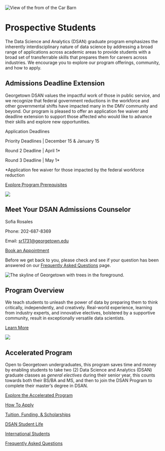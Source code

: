 ![View of the from of the Car Barn](https://analytics.georgetown.edu/wp-content/uploads/sites/452/2023/06/Video-with-Promo-1789.png)

# Prospective Students

The Data Science and Analytics (DSAN) graduate program emphasizes the inherently interdisciplinary nature of data science by addressing a broad range of applications across academic areas to provide students with a broad set of transferrable skills that prepares them for careers across industries. We encourage you to explore our program offerings, community, and how to apply.

## Admissions Deadline Extension

Georgetown DSAN values the impactful work of those in public service, and we recognize that federal government reductions in the workforce and other governmental shifts have impacted many in the DMV community and beyond. Our program is pleased to offer an application fee waiver and deadline extension to support those affected who would like to advance their skills and explore new opportunities.

Application Deadlines

Priority Deadlines \| December 15 & January 15

Round 2 Deadline \| April 1\*

Round 3 Deadline \| May 1\*

\*Application fee waiver for those impacted by the federal workforce reduction

[Explore Program Prerequisites](https://analytics.georgetown.edu/how-to-apply/#resources-for-completing-prerequisites)

![](https://analytics.georgetown.edu/wp-content/uploads/sites/452/2024/11/Sofia-LI-Headshot-1.jpeg)

## Meet Your DSAN Admissions Counselor

Sofia Rosales

Phone: 202-687-8369

Email: sr1731@georgetown.edu

[Book an Appointment](https://calendly.com/sr1731-georgetown)

Before we get back to you, please check and see if your question has been answered on our [Frequently Asked Questions](https://analytics.georgetown.edu/frequently-asked-questions/) page.

![The skyline of Georgetown with trees in the foreground.](https://analytics.georgetown.edu/wp-content/uploads/sites/452/2023/06/32-Pictures-for-1789-1024x682.png)

## Program Overview

We teach students to unleash the power of data by preparing them to think critically, independently, and creatively. Real-world experience, learning from industry experts, and innovative electives, bolstered by a supportive community, result in exceptionally versatile data scientists.

[Learn More](https://analytics.georgetown.edu/program-overview/)

![](https://analytics.georgetown.edu/wp-content/uploads/sites/452/2023/12/20111103-Campus_0015.jpg)

## Accelerated Program

Open to Georgetown undergraduates, this program saves time and money by enabling students to take two (2) Data Science and Analytics (DSAN) graduate classes as _general electives_ during their senior year, this counts towards both their BS/BA and MS, and then to join the DSAN Program to complete their master’s degree in DSAN.

[Explore the Accelerated Program](https://analytics.georgetown.edu/accelerated-program/)

[How To Apply](https://analytics.georgetown.edu/how-to-apply/)

[Tuition, Funding, & Scholarships](https://analytics.georgetown.edu/tuition-and-scholarships/)

[DSAN Student Life](https://analytics.georgetown.edu/our-community/)

[International Students](https://analytics.georgetown.edu/international-students/)

[Frequently Asked Questions](https://analytics.georgetown.edu/frequently-asked-questions/)